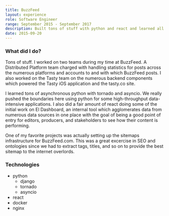 ```yaml
---
title: BuzzFeed
layout: experience
role: Software Engineer
range: September 2015 - September 2017
description: Built tons of stuff with python and react and learned all about desingning and consuming APIs, data pipelines, and asynchronous python for data-intensive applications. Most notable highlight, worked on the Tasty team building out a number of greenfield services to support the Tasty iOS app and tasty.co.
date: 2015-09-20
---
```


### What did I do?

Tons of stuff. I worked on two teams during my time at BuzzFeed. A Distributed Platform team charged with handling statistics for posts across the numerous platforms and accounts to and with which BuzzFeed posts. I also worked on the Tasty team on the numerous backend components which powered the Tasty iOS application and the tasty.co site.

I learned tons of asynchronous python with tornado and asyncio. We really pushed the boundaries here using python for some high-throughput data-intensive applications. I also did a fair amount of react doing some of the initial work on El Dashboard, an internal tool which agglomerates data from numerous data sources in one place with the goal of being a good point of entry for editors, producers, and stakeholders to see how their content is performing.

One of my favorite projects was actually setting up the sitemaps infrastructure for BuzzFeed.com. This was a great excercise in SEO and ontologies since we had to extract tags, titles, and so on to provide the best sitemap to the internet overlords.

### Technologies

- python
  - django
  - tornado
  - asyncio
- react
- docker
- nginx
